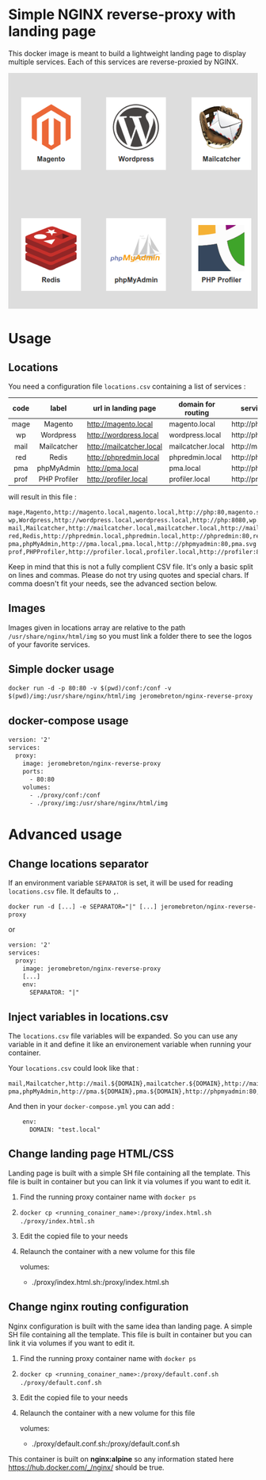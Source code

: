 Simple NGINX reverse-proxy with landing page
============================================

This docker image is meant to build a lightweight landing page to display
multiple services. Each of this services are reverse-proxied by NGINX.

![Landing page](https://github.com/jerome-breton/docker-nginx-reverse-proxy/raw/master/doc/landing.png)

Usage
=====

Locations
---------

You need a configuration file `locations.csv` containing a list of services :

| code |     label    | url in landing page      | domain for routing | service location     | image in landing |
|:----:|:------------:|--------------------------|--------------------|----------------------|:----------------:|
| mage |    Magento   | http://magento.local     | magento.local      | http://php:80        |    magento.svg   |
|  wp  |   Wordpress  | http://wordpress.local   | wordpress.local    | http://php:8080      |      wp.svg      |
| mail |  Mailcatcher | http://mailcatcher.local | mailcatcher.local  | http://mail:80       |  mailcatcher.png |
|  red |     Redis    | http://phpredmin.local   | phpredmin.local    | http://phpredmin:80  |     redis.svg    |
|  pma |  phpMyAdmin  | http://pma.local         | pma.local          | http://phpmyadmin:80 |      pma.svg     |
| prof | PHP Profiler | http://profiler.local    | profiler.local     | http://profiler:80   |   profiler.svg   |

will result in this file :

    mage,Magento,http://magento.local,magento.local,http://php:80,magento.svg
    wp,Wordpress,http://wordpress.local,wordpress.local,http://php:8080,wp.svg
    mail,Mailcatcher,http://mailcatcher.local,mailcatcher.local,http://mail:80,mailcatcher.png
    red,Redis,http://phpredmin.local,phpredmin.local,http://phpredmin:80,redis.svg
    pma,phpMyAdmin,http://pma.local,pma.local,http://phpmyadmin:80,pma.svg
    prof,PHPProfiler,http://profiler.local,profiler.local,http://profiler:80,profiler.svg

Keep in mind that this is not a fully complient CSV file. It's only a basic split on lines and commas. Please do not try
using quotes and special chars. If comma doesn't fit your needs, see the advanced section below.

Images
------

Images given in locations array are relative to the path `/usr/share/nginx/html/img` so you must link a folder there to
see the logos of your favorite services.

Simple docker usage
-------------------

    docker run -d -p 80:80 -v $(pwd)/conf:/conf -v $(pwd)/img:/usr/share/nginx/html/img jeromebreton/nginx-reverse-proxy

docker-compose usage
--------------------

    version: '2'
    services:
      proxy:
        image: jeromebreton/nginx-reverse-proxy
        ports:
          - 80:80
        volumes:
          - ./proxy/conf:/conf
          - ./proxy/img:/usr/share/nginx/html/img

Advanced usage
==============

Change locations separator
--------------------------

If an environment variable `SEPARATOR` is set, it will be used for reading `locations.csv` file. It defaults to `,`.

    docker run -d [...] -e SEPARATOR="|" [...] jeromebreton/nginx-reverse-proxy

or

    version: '2'
    services:
      proxy:
        image: jeromebreton/nginx-reverse-proxy
        [...]
        env:
          SEPARATOR: "|"

Inject variables in locations.csv
---------------------------------

The `locations.csv` file variables will be expanded. So you can use any variable in it and define it like an
environement variable when running your container.

Your `locations.csv` could look like that :

    mail,Mailcatcher,http://mail.${DOMAIN},mailcatcher.${DOMAIN},http://mail:80,mailcatcher.png
    pma,phpMyAdmin,http://pma.${DOMAIN},pma.${DOMAIN},http://phpmyadmin:80,pma.svg

And then in your `docker-compose.yml` you can add :

        env:
          DOMAIN: "test.local"

Change landing page HTML/CSS
----------------------------

Landing page is built with a simple SH file containing all the template. This file is built in container but you can
link it via volumes if you want to edit it.

1. Find the running proxy container name with `docker ps`
2. `docker cp <running_conainer_name>:/proxy/index.html.sh ./proxy/index.html.sh`
3. Edit the copied file to your needs
4. Relaunch the container with a new volume for this file

    volumes:
      - ./proxy/index.html.sh:/proxy/index.html.sh


Change nginx routing configuration
----------------------------------

Nginx configuration is built with the same idea than landing page. A simple SH file containing all the template.
This file is built in container but you can link it via volumes if you want to edit it.

1. Find the running proxy container name with `docker ps`
2. `docker cp <running_conainer_name>:/proxy/default.conf.sh ./proxy/default.conf.sh`
3. Edit the copied file to your needs
4. Relaunch the container with a new volume for this file

    volumes:
      - ./proxy/default.conf.sh:/proxy/default.conf.sh

This container is built on **nginx:alpine** so any information stated here https://hub.docker.com/_/nginx/ should be true.
